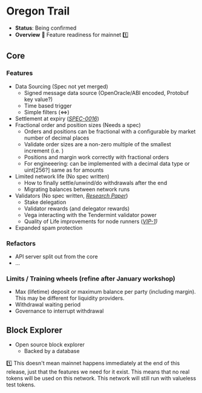 # Oregon Trail

* **Status**: Being confirmed
* **Overview** 🤠 Feature readiness for mainnet 1️⃣

## Core

### Features
- Data Sourcing (Spec not yet merged)
  - Signed message data source (OpenOracle/ABI encoded, Protobuf key value?)
  - Time based trigger
  - Simple filters (<=>)
- Settlement at expiry (_[SPEC-0016](https://github.com/vegaprotocol/product/blob/master/specs/0016-product-builtin-future.md#42-final-settlement-expiry)_)
- Fractional order and position sizes (Needs a spec)
  - Orders and positions can be fractional with a configurable by market number of decimal places
  - Validate order sizes are a non-zero multiple of the smallest increment (i.e. )
  - Positions and margin work correctly with fractional orders
  - For engineeering: can be implemented with a decimal data type or uint[256?] same as for amounts
- Limited network life (No spec written)
  - How to finally settle/unwind/do withdrawals after the end
  - Migrating balances between network runs 
- Validators (No spec written, _[Research Paper](https://github.com/vegaprotocol/research-internal/blob/master/validator_rewards/ValPol.pdf)_)
  - Stake delegation
  - Validator rewards (and delegator rewards)
  - Vega interacting with the Tendermint validator power
  - Quality of Life improvements for node runners (_[VIP-1](https://github.com/vegaprotocol/VIPs/pull/1))_
 - Expanded spam protection

### Refactors
- API server split out from the core
- ...

### Limits / Training wheels (refine after January workshop)
 - Max (lifetime) deposit or maximum balance per party (including margin). This may be different for liquidity providers.
 - Withdrawal waiting period
 - Governance to interrupt withdrawal

## Block Explorer
- Open source block explorer
  - Backed by a database

1️⃣ This doesn't mean mainnet happens immediately at the end of this release, just that the features we need for it exist. This means that no real tokens will be used on this network. This network will still run with valueless test tokens. 
